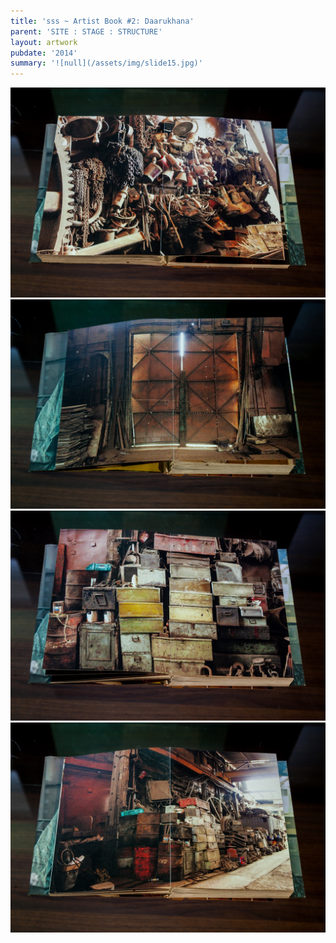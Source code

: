 ```yaml
---
title: 'sss ~ Artist Book #2: Daarukhana'
parent: 'SITE : STAGE : STRUCTURE'
layout: artwork
pubdate: '2014'
summary: '![null](/assets/img/slide15.jpg)'
---
```

![](/assets/img/darukhana-01.jpg)
![](/assets/img/darukhana-02.jpg)
![](/assets/img/darukhana-03.jpg)
![](/assets/img/darukhana-04.jpg)
